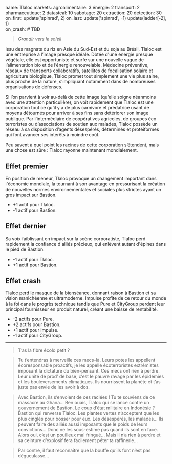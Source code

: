 name: Tlaloc
markets:
    agroalimentaire: 3
    énergie: 2
    transport: 2
    pharmaceutique: 2
datasteal: 10
sabotage: 20
extraction: 20
detection: 30
on_first:
    update('spinrad', 2)
on_last:
    update('spinrad', -1)
    update(ladder[-2], 1)   
on_crash:
    # TBD

> *Grandir vers le soleil*

Issu des magnats du riz en Asie du Sud-Est et du soja au Brésil, Tlaloc est une entreprise à l’image presque idéale. Dôtée d'une énergie presque végétale, elle est opportuniste et surfe sur une nouvelle vague de l’alimentation bio et de l’énergie renouvelable. Médecine préventive, réseaux de transports collaboratifs, satellites de focalisation solaire et agriculture biologique, Tlaloc promet tout simplement une vie plus saine, plus proche de la nature, s’impliquant notamment dans de nombreuses organisations de défenses. 


Si l’on parvient à voir au-delà de cette image (qu’elle soigne néanmoins avec une attention particulière), on voit rapidement que Tlaloc est une corporation tout ce qu'il y a de plus carnivore et prédatrice usant de moyens détournés pour arriver à ses fins sans détériorer son image publique. Par l’intermédiaire de coopératives agricoles, de groupes éco terroristes ou d’associations de soutien aux malades, Tlaloc possède un réseau à sa disposition d’agents désespérés, déterminés et protéiformes qui font avancer ses intérêts à moindre coût. 


Peu savent à quel point les racines de cette corporation s’étendent, mais une chose est sûre : Tlaloc rayonne maintenant mondialement.

## Effet premier
En position de meneur, Tlaloc provoque un changement important dans l'économie mondiale, la tournant à son avantage en pressurisant la création de nouvelles normes environnementales et sociales plus strictes ayant un gros impact sur Bastion.

* +1 actif pour Tlaloc.
* -1 actif pour Bastion.

## Effet dernier
Sa voix faiblissant en impact sur la scène corporatiste, Tlaloc perd rapidement la confiance d'alliés précieux, qui enlèvent autant d'épines dans le pied de Bastion.

* -1 actif pour Tlaloc.
* +1 actif pour Bastion.

## Effet crash
Tlaloc perd le masque de la bienséance, donnant raison à Bastion et sa vision manichéenne et ultramoderne. Impulse profite de ce retour du monde à la foi dans le progrès technique tandis que Pure et CityGroup perdent leur principal fournisseur en produit naturel, créant une baisse de rentabilité.

* -2 actifs pour Pure.
* +2 actifs pour Bastion.
* +1 actif pour Impulse.
* -1 actif pour CityGroup.


---


> T’as la fibre écolo petit ? 

> Tu t’entendras à merveille ces mecs-là. Leurs potes les appellent écoresponsable proactifs, je les appelle écoterroristes extrémistes imposant la dictature du bien-pensant. Ces mecs ont rien à perdre. Leur unité de prod’ de base, c’est le pauvre ravagé par les épidémies et les bouleversements climatiques. Ils nourrissent la planète et t’as juste pas envie de les avoir à dos. 

> Avec Bastion, ils s’envoient de ces raclées ! Tu te souviens de ce massacre au Ghana… Ben ouais, Tlaloc qui se lance contre un gouvernement de Bastion. Le coup d’état militaire en Indonésie ? Bastion qui renverse Tlaloc. Les plantes vertes n’acceptent que les plus cinglés pour bosser pour eux. Les désespérés, les malades… Ils peuvent faire des alliés aussi imposants que le poids de leurs convictions… Donc ne les sous-estime pas quand ils sont en face. Alors oui, c’est un pouilleux mal fringué… Mais il n’a rien à perdre et sa ceinture d’explosif fera facilement péter ta raffinerie…  

> Par contre, il faut reconnaître que la bouffe qu’ils font n’est pas dégueulasse…


